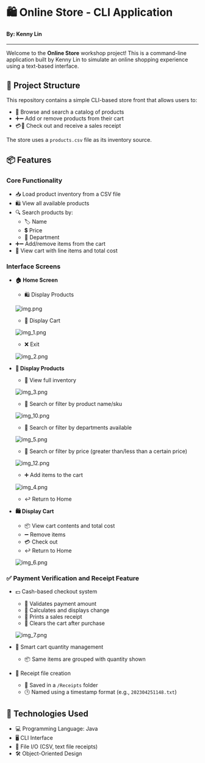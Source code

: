 # 🛍️ Online Store - CLI Application
#### By: Kenny Lin

---

Welcome to the **Online Store** workshop project! This is a command-line application built by Kenny Lin to simulate an online shopping experience using a text-based interface.

## 📁 Project Structure

This repository contains a simple CLI-based store front that allows users to:

- 🛒 Browse and search a catalog of products
- ➕➖ Add or remove products from their cart
- 💳🧾 Check out and receive a sales receipt

The store uses a `products.csv` file as its inventory source.

## 📦 Features

### Core Functionality
- 📥 Load product inventory from a CSV file
- 🛍️ View all available products
- 🔍 Search products by:
    - 🏷️ Name
    - 💲 Price
    - 🏢 Department
- ➕➖ Add/remove items from the cart
- 🛒 View cart with line items and total cost

### Interface Screens
- **🏠 Home Screen**
  - 🛍️ Display Products
  
  ![img.png](img.png)

  - 🛒 Display Cart
  
  ![img_1.png](img_1.png)

  - ❌ Exit
  
  ![img_2.png](img_2.png)

- **🛒 Display Products**
  - 🏬 View full inventory
  
  ![img_3.png](img_3.png)
    
  - 🔎 Search or filter by product name/sku
  
  ![img_10.png](img_10.png)
  
  - 🔎 Search or filter by departments available
  
  ![img_5.png](img_5.png)

  - 🔎 Search or filter by price (greater than/less than a certain price)
  
  ![img_12.png](img_12.png)

  - ➕ Add items to the cart
  
  ![img_4.png](img_4.png)
  - ↩ Return to Home

- **🛍️ Display Cart**
    - 📦 View cart contents and total cost
    - ➖ Remove items
    - 💳 Check out
    - ↩ Return to Home
  
  ![img_6.png](img_6.png)

### ✅ Payment Verification and Receipt Feature
- 💵 Cash-based checkout system
    - 🧾 Validates payment amount
    - 💸 Calculates and displays change
    - 🧾 Prints a sales receipt
    - 🧹 Clears the cart after purchase
  
  ![img_7.png](img_7.png)

- 🛒 Smart cart quantity management
    - 📦 Same items are grouped with quantity shown
- 📝 Receipt file creation
    - 📂 Saved in a `/Receipts` folder
    - 🕒 Named using a timestamp format (e.g., `202304251148.txt`)

## 🧰 Technologies Used

- 💻 Programming Language: Java
- 🖥️ CLI Interface
- 📄 File I/O (CSV, text file receipts)
- 🛠️ Object-Oriented Design